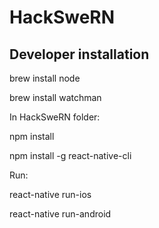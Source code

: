 # HackSweRN
Developer installation
------
brew install node

brew install watchman

In HackSweRN folder:

npm install

npm install -g react-native-cli

Run:

react-native run-ios

react-native run-android
